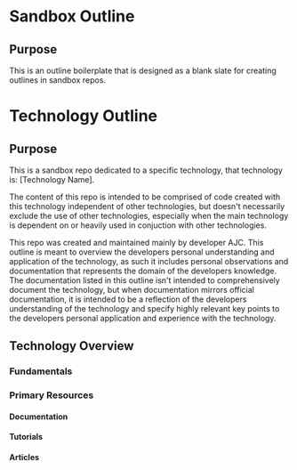 # Sandbox Outline

## Purpose

This is an outline boilerplate that is designed as a blank slate for creating outlines in sandbox repos.

# Technology Outline

## Purpose

This is a sandbox repo dedicated to a specific technology, that technology is: [Technology Name].

The content of this repo is intended to be comprised of code created with this technology independent of other technologies, but doesn't necessarily exclude the use of other technologies, especially when the main technology is dependent on or heavily used in conjuction with other technologies.

This repo was created and maintained mainly by developer AJC. This outline is meant to overview the developers personal understanding and application of the technology, as such it includes personal observations and documentation that represents the domain of the developers knowledge. The documentation listed in this outline isn't intended to comprehensively document the technology, but when documentation mirrors official documentation, it is intended to be a reflection of the developers understanding of the technology and specify highly relevant key points to the developers personal application and experience with the technology.

## Technology Overview

### Fundamentals

### Primary Resources

#### Documentation

#### Tutorials

#### Articles